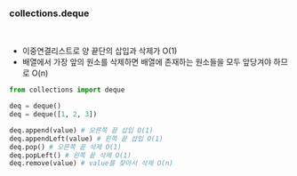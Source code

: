 ### collections.deque

<br>

- 이중연결리스트로 양 끝단의 삽입과 삭제가 O(1)
- 배열에서 가장 앞의 원소를 삭제하면 배열에 존재하는 원소들을 모두 앞당겨야 하므로 O(n)

```python
from collections import deque

deq = deque()
deq = deque([1, 2, 3])

deq.append(value) # 오른쪽 끝 삽입 O(1)
deq.appendLeft(value) # 왼쪽 끝 삽입 O(1)
deq.pop() # 오른쪽 끝 삭제 O(1)
deq.popLeft() # 왼쪽 끝 삭제 O(1)
deq.remove(value) # value를 찾아서 삭제 O(n)
```
